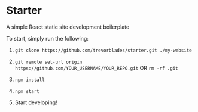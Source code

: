 # Starter
A simple React static site development boilerplate

To start, simply run the following:

1. `git clone https://github.com/trevorblades/starter.git ./my-website`

2. `git remote set-url origin https://github.com/YOUR_USERNAME/YOUR_REPO.git` OR `rm -rf .git`

3. `npm install`

4. `npm start`

5. Start developing!
